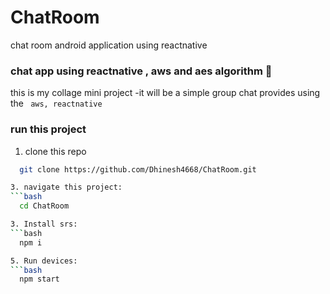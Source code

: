 # ChatRoom
chat room android application using reactnative
### chat app using reactnative , aws and aes algorithm 🦊
this is my collage mini project 
  -it will be a simple group chat provides using the `` aws, reactnative``

### run this project

1. clone this repo
  ```bash
    git clone https://github.com/Dhinesh4668/ChatRoom.git

3. navigate this project:
  ```bash
    cd ChatRoom

3. Install srs:
  ```bash
    npm i

5. Run devices:
  ```bash
    npm start
